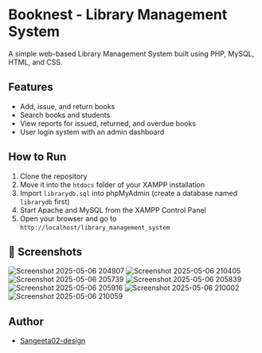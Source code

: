 # Booknest - Library Management System

A simple web-based Library Management System built using PHP, MySQL, HTML, and CSS.

## Features
- Add, issue, and return books
- Search books and students
- View reports for issued, returned, and overdue books
- User login system with an admin dashboard

## How to Run
1. Clone the repository
2. Move it into the `htdocs` folder of your XAMPP installation
3. Import `librarydb.sql` into phpMyAdmin (create a database named `librarydb` first)
4. Start Apache and MySQL from the XAMPP Control Panel
5. Open your browser and go to `http://localhost/library_management_system`

## 📸 Screenshots
![Screenshot 2025-05-06 204907](https://github.com/user-attachments/assets/743ae79a-a63e-4a8c-894e-a952c51c543d)
![Screenshot 2025-05-06 210405](https://github.com/user-attachments/assets/ce3370a4-63e5-4622-881f-ae996c32717a)
![Screenshot 2025-05-06 205739](https://github.com/user-attachments/assets/3f2f413e-e6c6-41d2-8e57-69ed2cb917ef)
![Screenshot 2025-05-06 205839](https://github.com/user-attachments/assets/110c715c-8628-43aa-8deb-39305b915ef4)
![Screenshot 2025-05-06 205916](https://github.com/user-attachments/assets/dd981116-2427-495c-a536-53d98cdcc988)
![Screenshot 2025-05-06 210002](https://github.com/user-attachments/assets/b0bb00d0-c0e9-478b-991e-887615472ff5)
![Screenshot 2025-05-06 210059](https://github.com/user-attachments/assets/72328b10-0ede-45e6-9a38-fa558b537f63)


## Author
- [Sangeeta02-design](https://github.com/Sangeeta02-design)
